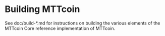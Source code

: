 Building MTTcoin
================

See doc/build-*.md for instructions on building the various
elements of the MTTcoin Core reference implementation of MTTcoin.
